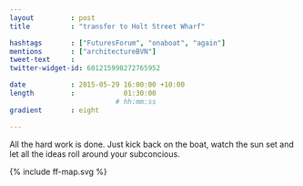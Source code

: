 ```yaml
---
layout         : post
title          : "transfer to Holt Street Wharf"

hashtags       : ["FuturesForum", "onaboat", "again"]
mentions       : ["architectureBVN"]
tweet-text     :
twitter-widget-id: 601215998272765952

date           : 2015-05-29 16:00:00 +10:00
length         :            01:30:00
                          # hh:mm:ss
gradient       : eight

---
```


All the hard work is done. Just kick back on the boat, watch the sun set and let all the ideas roll around your subconcious.

<div class="the-map">{% include ff-map.svg %}</div>
